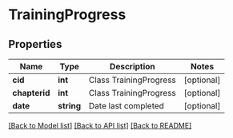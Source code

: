# TrainingProgress

## Properties
Name | Type | Description | Notes
------------ | ------------- | ------------- | -------------
**cid** | **int** | Class TrainingProgress | [optional] 
**chapterid** | **int** | Class TrainingProgress | [optional] 
**date** | **string** | Date last completed | [optional] 

[[Back to Model list]](../README.md#documentation-for-models) [[Back to API list]](../README.md#documentation-for-api-endpoints) [[Back to README]](../README.md)


